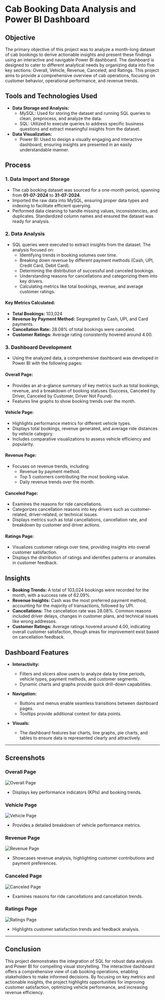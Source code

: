 # Cab Booking Data Analysis and Power BI Dashboard

## Objective
The primary objective of this project was to analyze a month-long dataset of cab bookings to derive actionable insights and present these findings using an interactive and navigable Power BI dashboard. The dashboard is designed to cater to different analytical needs by organizing data into five key sections: Overall, Vehicle, Revenue, Canceled, and Ratings. This project aims to provide a comprehensive overview of cab operations, focusing on customer behavior, operational performance, and revenue trends.

## Tools and Technologies Used
- **Data Storage and Analysis:**
  - MySQL: Used for storing the dataset and running SQL queries to clean, preprocess, and analyze the data.
  - SQL: Utilized to execute queries to address specific business questions and extract meaningful insights from the dataset.
- **Data Visualization:**
  - Power BI: Used to design a visually engaging and interactive dashboard, ensuring insights are presented in an easily understandable manner.

## Process
### 1. Data Import and Storage
- The cab booking dataset was sourced for a one-month period, spanning from **01-07-2024** to **31-07-2024**.
- Imported the raw data into MySQL, ensuring proper data types and indexing to facilitate efficient querying.
- Performed data cleaning to handle missing values, inconsistencies, and duplicates. Standardized column names and ensured the dataset was ready for analysis.

### 2. Data Analysis
- SQL queries were executed to extract insights from the dataset. The analysis focused on:
  - Identifying trends in booking volumes over time.
  - Breaking down revenue by different payment methods (Cash, UPI, Credit Card, Debit Card).
  - Determining the distribution of successful and canceled bookings.
  - Understanding reasons for cancellations and categorizing them into key drivers.
  - Calculating metrics like total bookings, revenue, and average customer ratings.

#### Key Metrics Calculated:
- **Total Bookings:** 103,024
- **Revenue by Payment Method:** Segregated by Cash, UPI, and Card payments.
- **Cancellation Rate:** 28.08% of total bookings were canceled.
- **Customer Ratings:** Average rating consistently hovered around 4.00.

### 3. Dashboard Development
- Using the analyzed data, a comprehensive dashboard was developed in Power BI with the following pages:

#### **Overall Page:**
  - Provides an at-a-glance summary of key metrics such as total bookings, revenue, and a breakdown of booking statuses (Success, Canceled by Driver, Canceled by Customer, Driver Not Found).
  - Features line graphs to show booking trends over the month.

#### **Vehicle Page:**
  - Highlights performance metrics for different vehicle types.
  - Displays total bookings, revenue generated, and average ride distances by vehicle category.
  - Includes comparative visualizations to assess vehicle efficiency and popularity.

#### **Revenue Page:**
  - Focuses on revenue trends, including:
    - Revenue by payment method.
    - Top 5 customers contributing the most booking value.
    - Daily revenue trends over the month.

#### **Canceled Page:**
  - Examines the reasons for ride cancellations.
  - Categorizes cancellation reasons into key drivers such as customer-related, driver-related, or technical issues.
  - Displays metrics such as total cancellations, cancellation rate, and breakdown by customer and driver actions.

#### **Ratings Page:**
  - Visualizes customer ratings over time, providing insights into overall customer satisfaction.
  - Displays the distribution of ratings and identifies patterns or anomalies in customer feedback.

## Insights
- **Booking Trends:** A total of 103,024 bookings were recorded for the month, with a success rate of 62.09%.
- **Revenue Insights:** Cash was the most preferred payment method, accounting for the majority of transactions, followed by UPI.
- **Cancellations:** The cancellation rate was 28.08%. Common reasons included driver delays, changes in customer plans, and technical issues like wrong addresses.
- **Customer Ratings:** Average ratings hovered around 4.00, indicating overall customer satisfaction, though areas for improvement exist based on cancellation feedback.

## Dashboard Features
- **Interactivity:**
  - Filters and slicers allow users to analyze data by time periods, vehicle types, payment methods, and customer segments.
  - Dynamic charts and graphs provide quick drill-down capabilities.

- **Navigation:**
  - Buttons and menus enable seamless transitions between dashboard pages.
  - Tooltips provide additional context for data points.

- **Visuals:**
  - The dashboard features bar charts, line graphs, pie charts, and tables to ensure data is represented clearly and attractively.

---

## Screenshots

### Overall Page
![Overall Page](./path-to-overall-screenshot.png)
- Displays key performance indicators (KPIs) and booking trends.

### Vehicle Page
![Vehicle Page](./path-to-vehicle-screenshot.png)
- Provides a detailed breakdown of vehicle performance metrics.

### Revenue Page
![Revenue Page](./path-to-revenue-screenshot.png)
- Showcases revenue analysis, highlighting customer contributions and payment preferences.

### Canceled Page
![Canceled Page](./path-to-canceled-screenshot.png)
- Examines reasons for ride cancellations and cancellation trends.

### Ratings Page
![Ratings Page](./path-to-ratings-screenshot.png)
- Highlights customer satisfaction trends and feedback analysis.

---

## Conclusion
This project demonstrates the integration of SQL for robust data analysis and Power BI for compelling visual storytelling. The interactive dashboard offers a comprehensive view of cab booking operations, enabling stakeholders to make informed decisions. By focusing on key metrics and actionable insights, the project highlights opportunities for improving customer satisfaction, optimizing vehicle performance, and increasing revenue efficiency.
